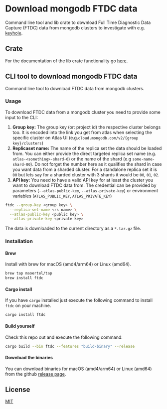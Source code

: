 # Download mongodb FTDC data

Command line tool and lib crate to download Full Time Diagnostic Data Capture (FTDC) data from mongodb clusters to investigate with e.g. [keyhole](https://github.com/simagix/keyhole).

## Crate

For the documentation of the lib crate functionality go [here](/README_LIB.md).

## CLI tool to download mongodb FTDC data

Command line tool to download FTDC data from mongodb clusters.

### Usage

To download FTDC data from a mongodb cluster you need to provide some input to the CLI:

1. **Group key:** The group key (or: project id) the respective cluster belongs too. It is encoded into the link you get from atlas when selecting the specific cluster on Atlas UI (e.g.`cloud.mongodb.com/v2/{group key}/clusters`)
2. **Replicaset name:** The name of the replica set the data should be loaded from. You can either provide the direct targeted replica set name (e.g. `atlas-<something>-shard-0`) or the name of the shard (e.g `some-name-shard-00`). Do not forget the number here as it qualifies the shard in case you want data from a sharded cluster. For a standalone replica set it is `00` but lets say for a sharded cluster with 3 shards it would be `00`, `01`, `02`.
3. **API key:** You need to have a valid API key for at least the cluster you want to download FTDC data from. The credential can be provided by parameters (`--atlas-public-key`, `--atlas-private-key`) or environment variables (`ATLAS_PUBLIC_KEY`, `ATLAS_PRIVATE_KEY`)

```bash
ftdc --group-key <group key> \
  --replica-set-name <rs name> \
  --atlas-public-key <public key> \
  --atlas-private-key <private key>
```

The data is downloaded to the current directory as a `*.tar.gz` file.

### Installation

#### Brew

Install with brew for macOS (amd4/arm64) or Linux (amd64).

```bash
brew tap maoertel/tap
brew install ftdc
```

#### Cargo install

If you have `cargo` installed just execute the following command to install `ftdc` on your machine.

```bash
cargo install ftdc
```

#### Build yourself

Check this repo out and execute the following command:

```bash
cargo build --bin ftdc --features "build-binary" --release
```

#### Download the binaries

You can download binaries for macOS (amd4/arm64) or Linux (amd64) from the github [release page](https://github.com/maoertel/mongodb-ftdc/releases).

## License

[MIT](./MIT-LICENSE)
